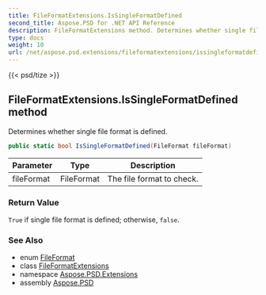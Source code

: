 ```yaml
---
title: FileFormatExtensions.IsSingleFormatDefined
second_title: Aspose.PSD for .NET API Reference
description: FileFormatExtensions method. Determines whether single file format is defined
type: docs
weight: 10
url: /net/aspose.psd.extensions/fileformatextensions/issingleformatdefined/
---
```

{{< psd/tize >}}
## FileFormatExtensions.IsSingleFormatDefined method

Determines whether single file format is defined.

```csharp
public static bool IsSingleFormatDefined(FileFormat fileFormat)
```

| Parameter | Type | Description |
| --- | --- | --- |
| fileFormat | FileFormat | The file format to check. |

### Return Value

`True` if single file format is defined; otherwise, `false`.

### See Also

* enum [FileFormat](../../../aspose.psd/fileformat/)
* class [FileFormatExtensions](../)
* namespace [Aspose.PSD.Extensions](../../../aspose.psd.extensions/)
* assembly [Aspose.PSD](../../../)


